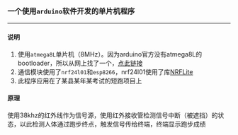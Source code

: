 ### 一个使用`arduino`软件开发的单片机程序
***
#### 说明
1. 使用`atmega8L`单片机（8MHz）。因为arduino官方没有atmega8L的bootloader，所以从网上找了一个，[点此链接](https://www.hackmeister.dk/2011/01/new-bootloader-file-for-atmega8l/)
1. 通信模块使用了`nrf24l01`和`esp8266`，nrf24l01使用了库[NRFLite](https://github.com/dparson55/NRFLite)
1. 此程序应用在了某县某年某考试的短跑项目上
#### 原理
使用38khz的红外线作为信号源，使用红外接收管检测信号中断（被遮挡）的状态，以此检测人体通过跑步终点，触发信号传给终端，终端显示跑步成绩
